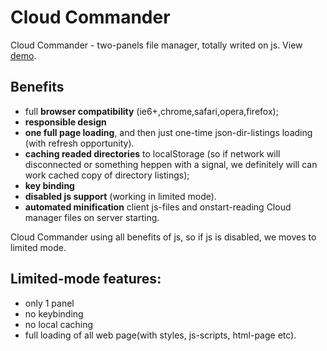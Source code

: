 Cloud Commander
===============

Cloud Commander - two-panels file manager, totally writed on js.
View [demo](http://cloudcmd.cloudfoundry.com/ "demo").

Benefits
---------------
- full **browser compatibility** (ie6+,chrome,safari,opera,firefox);
- **responsible design**
- **one full page loading**, and then just one-time json-dir-listings loading
(with refresh opportunity).
- **caching readed directories** to localStorage
(so if network will disconnected or something heppen with a signal, we
definitely will can work cached copy of directory listings);
- **key binding**
- **disabled js support** (working in limited mode).
- **automated minification** client js-files and onstart-reading Cloud manager files on server starting.

Cloud Commander using all benefits of js, so if js is disabled,
we moves to limited mode.

Limited-mode features:
---------------
- only 1 panel
- no keybinding
- no local caching
- full loading of all web page(with styles, js-scripts, html-page etc).